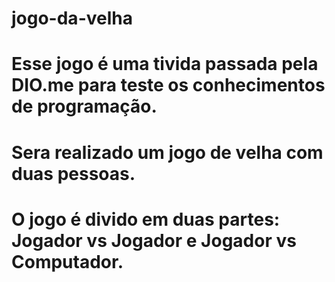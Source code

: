 # jogo-da-velha

# Esse jogo é uma tivida passada pela DIO.me para teste os conhecimentos de programação.

# Sera realizado um jogo de velha com duas pessoas.

# O jogo é divido em duas partes: Jogador vs Jogador e Jogador vs Computador.